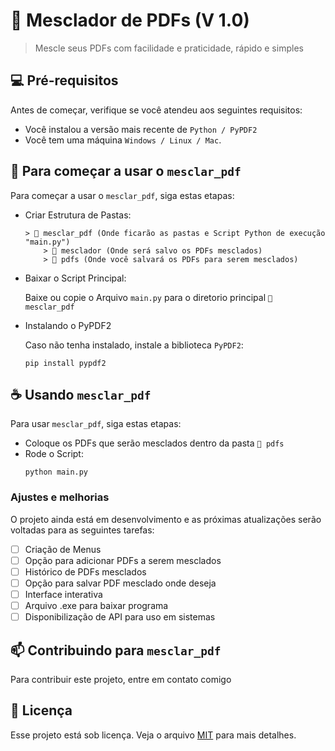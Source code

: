 # 📎 Mesclador de PDFs (V 1.0)

> Mescle seus PDFs com facilidade e praticidade, rápido e simples

## 💻 Pré-requisitos

Antes de começar, verifique se você atendeu aos seguintes requisitos:

- Você instalou a versão mais recente de `Python / PyPDF2`
- Você tem uma máquina `Windows / Linux / Mac`.

## 🚀 Para começar a usar o `mesclar_pdf`

Para começar a usar o `mesclar_pdf`, siga estas etapas:

- Criar Estrutura de Pastas:
    ```
    > 📁 mesclar_pdf (Onde ficarão as pastas e Script Python de execução "main.py")
        > 📁 mesclador (Onde será salvo os PDFs mesclados)
        > 📁 pdfs (Onde você salvará os PDFs para serem mesclados)
    ```

- Baixar o Script Principal:
    
    Baixe ou copie o Arquivo `main.py` para o diretorio principal `📁 mesclar_pdf`

- Instalando o PyPDF2

    Caso não tenha instalado, instale a biblioteca `PyPDF2`:
    ```
    pip install pypdf2
    ```
    

## ☕ Usando `mesclar_pdf`

Para usar `mesclar_pdf`, siga estas etapas:

- Coloque os PDFs que serão mesclados dentro da pasta `📁 pdfs`
- Rode o Script:
    ```
    python main.py
    ```

### Ajustes e melhorias

O projeto ainda está em desenvolvimento e as próximas atualizações serão voltadas para as seguintes tarefas:

- [ ]  Criação de Menus
- [ ]  Opção para adicionar PDFs a serem mesclados
- [ ]  Histórico de PDFs mesclados
- [ ]  Opção para salvar PDF mesclado onde deseja
- [ ]  Interface interativa
- [ ]  Arquivo .exe para baixar programa
- [ ]  Disponibilização de API para uso em sistemas

## 📫 Contribuindo para `mesclar_pdf`

Para contribuir este projeto, entre em contato comigo

## 📝 Licença

Esse projeto está sob licença. Veja o arquivo [MIT](https://choosealicense.com/licenses/mit/) para mais detalhes.